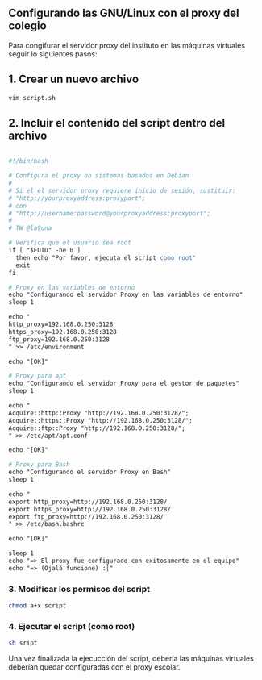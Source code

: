 ## Configurando las GNU/Linux con el proxy del colegio

Para congifurar el servidor proxy del instituto en las máquinas virtuales seguir lo siguientes pasos: 

## 1. Crear un nuevo archivo 

```bash
vim script.sh
```
## 2. Incluir el contenido del script dentro del archivo

```apache

#!/bin/bash

# Configura el proxy en sistemas basados en Debian
#
# Si el el servidor proxy requiere inicio de sesión, sustituir: 
# "http://yourproxyaddress:proxyport";
# con
# "http://username:password@yourproxyaddress:proxyport";
#
# TW @la9una

# Verifica que el usuario sea root
if [ "$EUID" -ne 0 ]
  then echo "Por favor, ejecuta el script como root"
  exit
fi

# Proxy en las variables de entorno
echo "Configurando el servidor Proxy en las variables de entorno"
sleep 1

echo "
http_proxy=192.168.0.250:3128
https_proxy=192.168.0.250:3128
ftp_proxy=192.168.0.250:3128
" >> /etc/environment

echo "[OK]"

# Proxy para apt
echo "Configurando el servidor Proxy para el gestor de paquetes"
sleep 1

echo "
Acquire::http::Proxy "http://192.168.0.250:3128/";
Acquire::https::Proxy "http://192.168.0.250:3128/";
Acquire::ftp::Proxy "http://192.168.0.250:3128/";
" >> /etc/apt/apt.conf

echo "[OK]"

# Proxy para Bash
echo "Configurando el servidor Proxy en Bash"
sleep 1

echo "
export http_proxy=http://192.168.0.250:3128/
export https_proxy=http://192.168.0.250:3128/
export ftp_proxy=http://192.168.0.250:3128/
" >> /etc/bash.bashrc

echo "[OK]"

sleep 1
echo "=> El proxy fue configurado con exitosamente en el equipo"
echo "=> (Ojalá funcione) :|"

```

### 3. Modificar los permisos del script

```bash
chmod a+x script
```

### 4. Ejecutar el script (como root)


```bash
sh sript 
```

Una vez finalizada la ejecucción del script, debería las máquinas virtuales deberían quedar configuradas con el proxy escolar. 